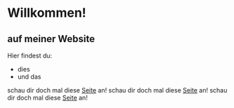 # Willkommen!

## auf meiner Website

Hier findest du:
- dies
- und das

schau dir doch mal diese [Seite](/test) an!
schau dir doch mal diese [Seite](test) an!
schau dir doch mal diese [Seite](alphaomega0043.github.io/test) an!
